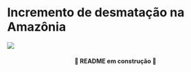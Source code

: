 <h1>Incremento de desmatação na Amazônia</h1>
<p align = "left">
<img src="https://img.shields.io/badge/python-3670A0?style=for-the-badge&logo=python&logoColor=ffdd54">
</p>

<h4>
  <p align="center"> 🚧 README em construção 🚧 </p>
</h4>
